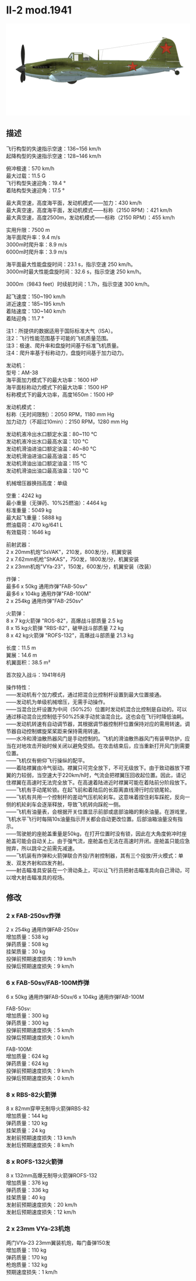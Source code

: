# Il-2 mod.1941  
  
![il2m41](../images/il2m41.png)  
  
## 描述  
  
飞行构型的失速指示空速：136~156 km/h  
起降构型的失速指示空速：128~146 km/h  
  
俯冲极速：570 km/h  
最大过载：11.5 G  
飞行构型失速迎角：19.4 °  
着陆构型失速迎角：17.5 °  
  
最大真空速，高度海平面，发动机模式——加力：430 km/h  
最大真空速，高度海平面，发动机模式——标称（2150 RPM）：421 km/h  
最大真空速，高度2500m，发动机模式——标称（2150 RPM）：455 km/h  
  
实用升限：7500 m  
海平面爬升率：9.4 m/s  
3000m时爬升率：8.9 m/s  
6000m时爬升率：3.9 m/s  
  
海平面最大性能盘旋时间：23.1 s，指示空速 250 km/h。  
3000m时最大性能盘旋时间：32.6 s，指示空速 250 km/h。  
  
3000m（9843 feet）时续航时间：1.7h，指示空速 300 km/h。  
  
起飞速度：150~190 km/h  
进近速度：185~195 km/h  
着陆速度：130~140 km/h  
着陆迎角：11.7 °  
  
注1：所提供的数据适用于国际标准大气（ISA）。  
注2：飞行性能范围基于可能的飞机质量范围。  
注3：极速、爬升率和盘旋时间基于标准飞机质量。  
注4：爬升率基于标称动力，盘旋时间基于加力动力。  
  
发动机：  
型号：AM-38  
海平面加力模式下的最大功率：1600 HP  
海平面标称动力模式下的最大功率：1500 HP  
标称模式下的最大功率，高度1650m：1500 HP  
  
发动机模式：  
标称（无时间限制）：2050 RPM，1180 mm Hg  
加力动力（不超过10min）：2150 RPM，1280 mm Hg  
  
发动机液冷出水口额定水温：80~110 °C  
发动机液冷出水口最高水温：120 °C  
发动机滑油进油口额定油温：40~80 °C  
发动机滑油进油口最高油温：85 °C  
发动机滑油出油口额定油温：115 °C  
发动机滑油出油口最高油温：120 °C  
  
机械增压器换挡高度：单级  
  
空重：4242 kg  
最小重量（无弹药、10%25燃油）：4464 kg  
标准重量：5049 kg  
最大起飞重量：5888 kg  
燃油载荷：470 kg/641 L  
有效载荷：1646 kg  
  
前射武器：  
2 x 20mm机炮"SsVAK"，210发，800发/分，机翼安装  
2 x 7.62mm机枪"ShKAS"，750发，1800发/分，机翼安装  
2 x 23mm机炮"VYa-23"，150发，600发/分，机翼安装（改装）  
  
炸弹：  
最多6 x 50kg 通用炸弹"FAB-50sv"  
最多6 x 104kg 通用炸弹"FAB-100M"  
2 x 254kg 通用炸弹"FAB-250sv"  
  
火箭弹：  
8 x 7 kg火箭弹 "ROS-82"，高爆战斗部质量 2.5  kg  
8 x 15 kg火箭弹 "RBS-82"，破甲战斗部质量 7.2 kg  
8 x 42 kg火箭弹 "ROFS-132"，高爆战斗部质量 21.3 kg  
  
长度：11.5 m  
翼展：14.6 m  
机翼面积：38.5 m²  
  
首次投入战斗：1941年6月  
  
操作特性：  
——发动机有个加力模式，通过把混合比控制杆设置到最大位置接通。  
——发动机为单级机械增压，无需手动操作。  
——当混合比杆设置为中间（50%25）位置时发动机混合比控制是自动的。可以通过移动混合比控制低于50%25来手动贫油混合比。这也会在飞行时降低油耗。  
——发动机转速有自动调节器，其根据调节器控制杆位置保持对应的需用转速。调节器自动控制螺旋桨桨距来保持需用转速。  
——水冷和滑油散热器风门是手动控制的。飞机的滑油散热器风门有装甲防护，应当在对地攻击开始时候关闭以避免受损。在攻击结束后，应当重新打开风门到需要位置。  
——飞机仅有俯仰飞行操纵的配平。  
——着陆襟翼由冷气驱动。襟翼只可完全放下，不可无级放下。由于致动器放下襟翼的力较弱，当空速大于220km/h时，气流会把襟翼压回收起位置。因此，请记住襟翼在高速时无法完全放下。在高速着陆进近时襟翼可能在着陆前分阶段放下。  
——飞机有手动尾轮锁。在起飞前和着陆后的长距离直线滑行时应锁尾轮。  
——飞机有共用一个控制杆的差动气压机轮刹车。这意味着捏住刹车踩舵，反向一侧的机轮刹车会逐渐释放，导致飞机转向踩舵一侧。  
——飞机有油量表，会根据开关位置显示前部或底部油箱的剩余油量。在游戏里，飞机水平飞行时每隔10s油量指示开关都会自动更改位置。后部油箱油量没有指示。  
——驾驶舱的座舱盖重量是50kg，在打开位置时没有锁，因此在大角度俯冲时座舱盖可能会自动关上。由于强气流，座舱盖也无法在高速时开闭。座舱盖只能应急抛弃，所以跳伞之前需先减速。  
——飞机装有炸弹和火箭弹联合齐投/齐射控制器，其有三个投放/开火模式：单发、双发齐射和四发齐射。  
——射击瞄准具安装在一个滑动条上，可以让飞行员把射击瞄准具向自己滑动，可以增大射击瞄准具的视场。  
  
## 修改  
  
  
### 2 x FAB-250sv炸弹  
  
2 x 254kg 通用炸弹FAB-250sv  
增加质量：538 kg  
弹药质量：508 kg  
挂架质量：30 kg  
投弹前预期速度损失：19 km/h  
投弹后预期速度损失：9 km/h  
  
### 6 x FAB-50sv/FAB-100M炸弹  
  
6 x 50kg 通用炸弹FAB-50sv/6 x 104kg 通用炸弹FAB-100M  
  
FAB-50sv:  
增加质量：300 kg  
弹药质量：300 kg  
投弹前预期速度损失：5 km/h  
投弹后预期速度损失：0 km/h  
  
FAB-100M:  
增加质量：624 kg  
弹药质量：624 kg  
投弹前预期速度损失：9 km/h  
投弹后预期速度损失：0 km/h  ﻿
  
### 8 x RBS-82火箭弹  
  
8 x 82mm穿甲无制导火箭弹RBS-82  
增加质量：144 kg  
弹药质量：120 kg  
挂架质量：24 kg  
发射前预期速度损失：13 km/h  
发射后预期速度损失：8 km/h  ﻿
  
### 8 x ROFS-132火箭弹  
  
8 x 132mm高爆无制导火箭弹ROFS-132  
增加质量：376 kg  
弹药质量：336 kg  
挂架质量：40 kg  
发射前预期速度损失：20 km/h  
发射后预期速度损失：12 km/h  
  
### 2 x 23mm VYa-23机炮  
  
两门VYa-23 23mm翼装机炮，每门备弹150发  
增加质量：110 kg  
弹药质量：170 kg  
枪炮质量：132 kg  
预期速度损失：1 km/h  